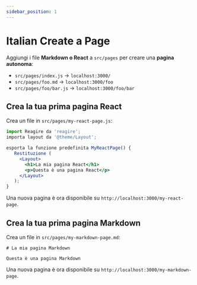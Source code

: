 ```yaml
---
sidebar_position: 1
---
```


# Italian Create a Page

Aggiungi i file **Markdown o React** a `src/pages` per creare una **pagina autonoma**:

- `src/pages/index.js` -> `localhost:3000/`
- `src/pages/foo.md` -> `localhost:3000/foo`
- `src/pages/foo/bar.js` -> `localhost:3000/foo/bar`

## Crea la tua prima pagina React

Crea un file in `src/pages/my-react-page.js`:

```jsx title="src/pages/my-react-page.js"
import Reagire da 'reagire';
importa layout da '@theme/Layout';

esporta la funzione predefinita MyReactPage() {
   Restituzione (
     <Layout>
       <h1>La mia pagina React</h1>
       <p>Questa è una pagina React</p>
     </Layout>
   );
}
```

Una nuova pagina è ora disponibile su `http://localhost:3000/my-react-page`.

## Crea la tua prima pagina Markdown

Crea un file in `src/pages/my-markdown-page.md`:

```mdx title="src/pages/my-markdown-page.md"
# La mia pagina Markdown

Questa è una pagina Markdown
```

Una nuova pagina è ora disponibile su `http://localhost:3000/my-markdown-page`.